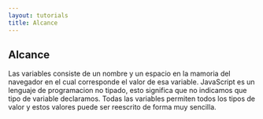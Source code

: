 ```yaml
---
layout: tutorials
title: Alcance
---
```

<h2 class="tutorials-content__sub-title">Alcance</h2>

<p class="tutorials-content__text">Las variables consiste de un nombre y un espacio en la mamoria del navegador en el cual corresponde el valor de esa variable. JavaScript es un lenguaje de programacion no tipado, esto significa que no indicamos que tipo de variable declaramos. Todas las variables permiten todos los tipos de valor y estos valores puede ser reescrito de forma muy sencilla.</p>

